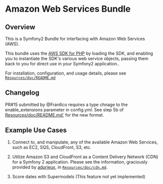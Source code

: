 Amazon Web Services Bundle
==========================

Overview
--------
This is a Symfony2 Bundle for interfacing with Amazon Web Services (AWS).

This bundle uses the [AWS SDK for PHP](http://github.com/amazonwebservices/aws-sdk-for-php) by loading the SDK, and enabling you to instantiate the SDK's various web service objects, passing them back to you for direct use in your Symfony2 application..

For installation, configuration, and usage details, please see [`Resources/doc/README.md`](https://github.com/Cybernox/AmazonWebServicesBundle/blob/master/Resources/doc/README.md)

Changelog
---------
PR#15 submitted by @Fran6co requires a type chnage to the enable_extensions parameter in config.yml. See step 5b of [Resources/doc/README.md`](https://github.com/Cybernox/AmazonWebServicesBundle/blob/master/Resources/doc/README.md) for the new format.

Example Use Cases
-----------------
1. Connect to, and manipulate, any of the available Amazon Web Services, such as EC2, SQS, CloudFront, S3, etc.

2. Utilize Amazon S3 and CloudFront as a Content Delivery Network (CDN) for a Symfony 2 application. Please see the information, graciously provided by [adurieux](https://github.com/adurieux), in [`Resources/doc/cdn.md`](https://github.com/Cybernox/AmazonWebServicesBundle/blob/master/Resources/doc/cdn.md).

3. Score dates with Supermodels (This feature not yet implemented)

